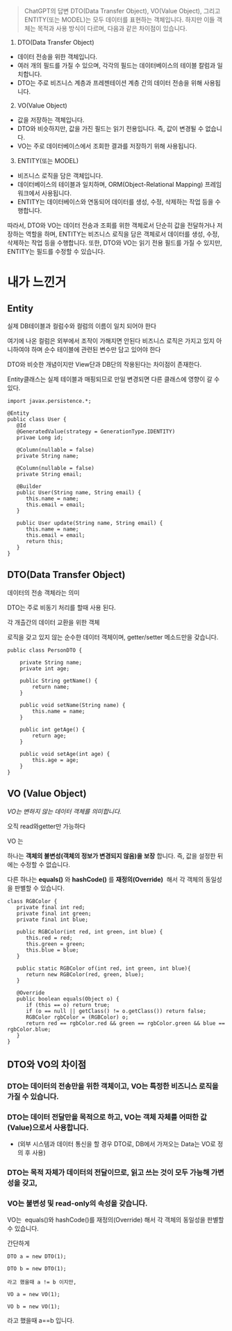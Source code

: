 > ChatGPT의 답변
> DTO(Data Transfer Object), VO(Value Object), 그리고 ENTITY(또는 MODEL)는 모두 데이터를 표현하는 객체입니다. 하지만 이들 객체는 목적과 사용 방식이 다르며, 다음과 같은 차이점이 있습니다.

1. DTO(Data Transfer Object)
  - 데이터 전송을 위한 객체입니다.
  - 여러 개의 필드를 가질 수 있으며, 각각의 필드는 데이터베이스의 테이블 칼럼과 일치합니다.
  - DTO는 주로 비즈니스 계층과 프레젠테이션 계층 간의 데이터 전송을 위해 사용됩니다.
2. VO(Value Object)
- 값을 저장하는 객체입니다.
- DTO와 비슷하지만, 값을 가진 필드는 읽기 전용입니다. 즉, 값이 변경될 수 없습니다.
- VO는 주로 데이터베이스에서 조회한 결과를 저장하기 위해 사용됩니다.
3. ENTITY(또는 MODEL)
- 비즈니스 로직을 담은 객체입니다.
- 데이터베이스의 테이블과 일치하며, ORM(Object-Relational Mapping) 프레임워크에서 사용됩니다.
- ENTITY는 데이터베이스와 연동되어 데이터를 생성, 수정, 삭제하는 작업 등을 수행합니다.

따라서, DTO와 VO는 데이터 전송과 조회를 위한 객체로서 단순히 값을 전달하거나 저장하는 역할을 하며, ENTITY는 비즈니스 로직을 담은 객체로서 데이터를 생성, 수정, 삭제하는 작업 등을 수행합니다. 또한, DTO와 VO는 읽기 전용 필드를 가질 수 있지만, ENTITY는 필드를 수정할 수 있습니다.

# 내가 느낀거
## Entity
실제 DB테이블과 컬럼수와 컬럼의 이름이 일치 되어야 한다

여기에 나온 컬럼은 외부에서 조작이 가해지면 안된다 비즈니스 로직은 가지고 있지 아니하여야 하며 순수 테이블에 관련된 변수만 담고 있어야 한다

DTO와 비슷한 개념이지만 View단과 DB단의 작용된다는 차이점이 존재한다.

Entity클래스는 실제 테이블과 매핑되므로 만일 변경되면 다른 클래스에 영향이 갈 수 있다.

```
import javax.persistence.*;

@Entity
public class User {
   @Id
   @GeneratedValue(strategy = GenerationType.IDENTITY)
   privae Long id;
  
   @Column(nullable = false)
   private String name;
  
   @Column(nullable = false)
   private String email;
  
   @Builder
   public User(String name, String email) {
      this.name = name;
      this.email = email;
   }
  
   public User update(String name, String email) {
      this.name = name;
      this.email = email;
      return this;
   }
}
```

## DTO(Data Transfer Object)
데이터의 전송 객체라는 의미

DTO는 주로 비동기 처리를 할때 사용 된다.

각 개츨간의 데이터 교환을 위한 객체

로직을 갖고 있지 않는 순수한 데이터 객체이며, getter/setter 메소드만을 갖습니다.

```
public class PersonDTO {
 
    private String name;
    private int age;
 
    public String getName() {
        return name;
    }
 
    public void setName(String name) {
        this.name = name;
    }
 
    public int getAge() {
        return age;
    }
 
    public void setAge(int age) {
        this.age = age;
    }
}
```


## VO (Value Object)

*VO는 변하지 않는 데이터 객체를 의미합니다.*

오직 read와getter만 가능하다

VO 는

하나는 **객체의 불변성(객체의 정보가 변경되지 않음)을 보장**
합니다. 즉, 값을 설정한 뒤에는 수정할 수 없습니다.

다른 하나는 **equals()**
와 **hashCode()**
를 **재정의(Override)**
 해서 각 객체의 동일성을 판별할 수 있습니다.
```
class RGBColor {
   private final int red;
   private final int green;
   private final int blue;
  
   public RGBColor(int red, int green, int blue) {
      this.red = red;
      this.green = green;
      this.blue = blue;
   }
  
   public static RGBColor of(int red, int green, int blue){
      return new RGBColor(red, green, blue);
   }
  
   @Override
   public boolean equals(Object o) {
      if (this == o) return true;
      if (o == null || getClass() != o.getClass()) return false;
      RGBColor rgbColor = (RGBColor) o;
      return red == rgbColor.red && green == rgbColor.green && blue == rgbColor.blue;
   }
}
```


## ****DTO와 VO의 차이점****

### DTO는 데이터의 전송만을 위한 객체이고, VO는 특정한 비즈니스 로직을 가질 수 있습니다.

### DTO는 데이터 전달만을 목적으로 하고, VO는 객체 자체를 어떠한 값(Value)으로서 사용합니다.

- (외부 시스템과 데이터 통신을 할 경우 DTO로, DB에서 가져오는 Data는 VO로 정의 후 사용)

### DTO는 목적 자체가 데이터의 전달이므로, 읽고 쓰는 것이 모두 가능해 가변성을 갖고,

### VO는 불변성 및 read-only의 속성을 갖습니다.

VO는  equals()와 hashCode()를 재정의(Override) 해서 각 객체의 동일성을 판별할 수 있습니다.

간단하게
```
DTO a = new DTO(1);

DTO b = new DTO(1);

라고 했을때 a != b 이지만,

VO a = new VO(1);

VO b = new VO(1);
```
라고 했을때 a==b 입니다.


